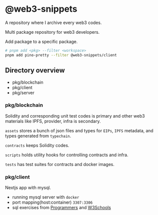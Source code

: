 # @web3-snippets

A repository where I archive every web3 codes.

Multi package repository for web3 developers.

Add package to a specific package.

```sh
# pnpm add <pkg> --filter <workspace>
pnpm add pino-pretty --filter @web3-snippets/client
```

## Directory overview

- pkg/blockchain
- pkg/client
- pkg/server

### pkg/blockchain

Solidity and corresponding unit test codes is primary and other web3 materials like IPFS, provider, infra is secondary.

`assets` stores a bunch of json files and types for `EIPs`, `IPFS` metadata, and types generated from `typechain`.

`contracts` keeps Solidity codes.

`scripts` holds utility hooks for controlling contracts and infra.

`tests` has test suites for contracts and docker images.

### pkg/client

Nextjs app with mysql.

- running mysql server with `docker`
- port mapping(host:container) `3307:3306`
- sql exercises from [Programmers](https://school.programmers.co.kr/learn/challenges?tab=sql_practice_kit) and  [W3Schools](https://www.w3schools.com/sql/exercise.asp?filename=exercise_functions1)